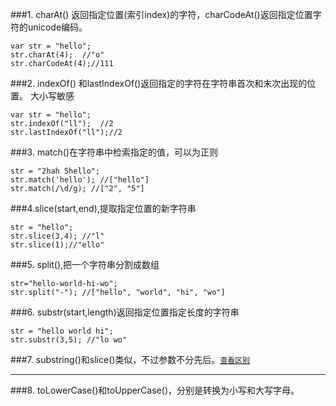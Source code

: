###1. charAt() 返回指定位置(索引index)的字符，charCodeAt()返回指定位置字符的unicode编码。

```
var str = "hello";
str.charAt(4);  //"o"
str.charCodeAt(4);//111
```
###2. indexOf() 和lastIndexOf()返回指定的字符在字符串首次和末次出现的位置。
大小写敏感

```
var str = "hello";
str.indexOf("ll");  //2
str.lastIndexOf("ll");//2
```
###3. match()在字符串中检索指定的值，可以为正则

```
str = "2hah 5hello";
str.match('hello'); //["hello"]
str.match(/\d/g); //["2", "5"]
```
###4.slice(start,end),提取指定位置的新字符串

```
str = "hello";
str.slice(3,4); //"l"
str.slice(1);//"ello"
```
###5. split(),把一个字符串分割成数组

```
str="hello-world-hi-wo";
str.split("-"); //["hello", "world", "hi", "wo"]
```
###6. substr(start,length)返回指定位置指定长度的字符串

```
str = "hello world hi";
str.substr(3,5); //"lo wo"
```
###7. substring()和slice()类似，不过参数不分先后。[`查看区别`](http://www.cnblogs.com/littledu/archive/2011/04/18/2019475.html)
<hr>

###8. toLowerCase()和toUpperCase()，分别是转换为小写和大写字母。



